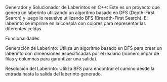 Generador y Solucionador de Laberintos en C++: Este es un proyecto que genera un laberinto utilizando un algoritmo basado en DFS (Depth-First Search) y luego lo resuelve utilizando BFS (Breadth-First Search). El laberinto se imprime en la consola con colores para representar las diferentes celdas.

Funcionalidades

Generación de Laberinto: Utiliza un algoritmo basado en DFS para crear un laberinto con dimensiones especificadas por el usuario (número impar de filas y columnas para garantizar una salida).

Resolución del Laberinto: Utiliza BFS para encontrar el camino desde la entrada hasta la salida del laberinto generado.
